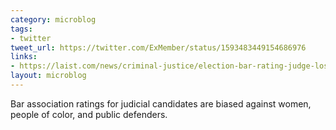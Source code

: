 ```yaml
---
category: microblog
tags:
- twitter
tweet_url: https://twitter.com/ExMember/status/1593483449154686976
links:
- https://laist.com/news/criminal-justice/election-bar-rating-judge-los-angeles-2022-superior-court
layout: microblog
---
```

Bar association ratings for judicial candidates are biased against women, people of color, and public defenders.
